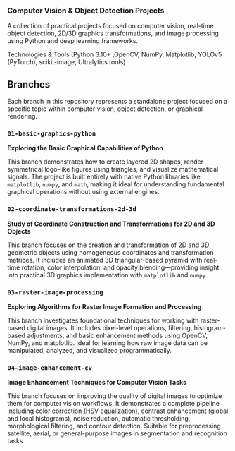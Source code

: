 ### Computer Vision & Object Detection Projects

A collection of practical projects focused on computer vision, real-time object detection, 2D/3D graphics transformations, and image processing using Python and deep learning frameworks.


Technologies & Tools (Python 3.10+ ,OpenCV, NumPy, Matplotlib, YOLOv5 (PyTorch), scikit-image, Ultralytics tools)

## Branches

Each branch in this repository represents a standalone project focused on a specific topic within computer vision, object detection, or graphical rendering.

### `01-basic-graphics-python`

**Exploring the Basic Graphical Capabilities of Python**

This branch demonstrates how to create layered 2D shapes, render symmetrical logo-like figures using triangles, and visualize mathematical signals. The project is built entirely with native Python libraries like `matplotlib`, `numpy`, and `math`, making it ideal for understanding fundamental graphical operations without using external engines.

### `02-coordinate-transformations-2d-3d`

**Study of Coordinate Construction and Transformations for 2D and 3D Objects**

This branch focuses on the creation and transformation of 2D and 3D geometric objects using homogeneous coordinates and transformation matrices. It includes an animated 3D triangular-based pyramid with real-time rotation, color interpolation, and opacity blending—providing insight into practical 3D graphics implementation with `matplotlib` and `numpy`.

### `03-raster-image-processing`

**Exploring Algorithms for Raster Image Formation and Processing**

This branch investigates foundational techniques for working with raster-based digital images. It includes pixel-level operations, filtering, histogram-based adjustments, and basic enhancement methods using OpenCV, NumPy, and matplotlib. Ideal for learning how raw image data can be manipulated, analyzed, and visualized programmatically.

### `04-image-enhancement-cv`

**Image Enhancement Techniques for Computer Vision Tasks**

This branch focuses on improving the quality of digital images to optimize them for computer vision workflows. It demonstrates a complete pipeline including color correction (HSV equalization), contrast enhancement (global and local histograms), noise reduction, automatic thresholding, morphological filtering, and contour detection. Suitable for preprocessing satellite, aerial, or general-purpose images in segmentation and recognition tasks.